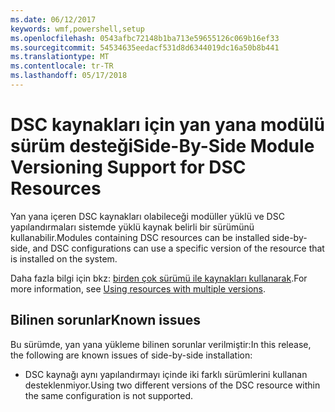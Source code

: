 ```yaml
---
ms.date: 06/12/2017
keywords: wmf,powershell,setup
ms.openlocfilehash: 0543afbc72148b1ba713e59655126c069b16ef33
ms.sourcegitcommit: 54534635eedacf531d8d6344019dc16a50b8b441
ms.translationtype: MT
ms.contentlocale: tr-TR
ms.lasthandoff: 05/17/2018
---
```

# <a name="side-by-side-module-versioning-support-for-dsc-resources"></a><span data-ttu-id="f7cb3-102">DSC kaynakları için yan yana modülü sürüm desteği</span><span class="sxs-lookup"><span data-stu-id="f7cb3-102">Side-By-Side Module Versioning Support for DSC Resources</span></span>

<span data-ttu-id="f7cb3-103">Yan yana içeren DSC kaynakları olabileceği modüller yüklü ve DSC yapılandırmaları sistemde yüklü kaynak belirli bir sürümünü kullanabilir.</span><span class="sxs-lookup"><span data-stu-id="f7cb3-103">Modules containing DSC resources can be installed side-by-side, and DSC configurations can use a specific version of the resource that is installed on the system.</span></span>

<span data-ttu-id="f7cb3-104">Daha fazla bilgi için bkz: [birden çok sürümü ile kaynakları kullanarak](https://msdn.microsoft.com/powershell/dsc/sxsresource).</span><span class="sxs-lookup"><span data-stu-id="f7cb3-104">For more information, see [Using resources with multiple versions](https://msdn.microsoft.com/powershell/dsc/sxsresource).</span></span>

## <a name="known-issues"></a><span data-ttu-id="f7cb3-105">Bilinen sorunlar</span><span class="sxs-lookup"><span data-stu-id="f7cb3-105">Known issues</span></span>

<span data-ttu-id="f7cb3-106">Bu sürümde, yan yana yükleme bilinen sorunlar verilmiştir:</span><span class="sxs-lookup"><span data-stu-id="f7cb3-106">In this release, the following are known issues of side-by-side installation:</span></span>

-   <span data-ttu-id="f7cb3-107">DSC kaynağı aynı yapılandırmayı içinde iki farklı sürümlerini kullanan desteklenmiyor.</span><span class="sxs-lookup"><span data-stu-id="f7cb3-107">Using two different versions of the DSC resource within the same configuration is not supported.</span></span>
